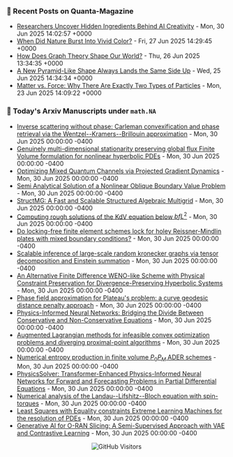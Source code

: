### 📝 Recent Posts on Quanta-Magazine
<!-- quanta starts -->
* <a href="https://www.quantamagazine.org/researchers-uncover-hidden-ingredients-behind-ai-creativity-20250630/">Researchers Uncover Hidden Ingredients Behind AI Creativity</a> - Mon, 30 Jun 2025 14:02:57 +0000
* <a href="https://www.quantamagazine.org/when-did-nature-burst-into-vivid-color-20250627/">When Did Nature Burst Into Vivid Color?</a> - Fri, 27 Jun 2025 14:29:45 +0000
* <a href="https://www.quantamagazine.org/how-does-graph-theory-shape-our-world-20250626/">How Does Graph Theory Shape Our World?</a> - Thu, 26 Jun 2025 13:34:35 +0000
* <a href="https://www.quantamagazine.org/a-new-pyramid-like-shape-always-lands-the-same-side-up-20250625/">A New Pyramid-Like Shape Always Lands the Same Side Up</a> - Wed, 25 Jun 2025 14:34:34 +0000
* <a href="https://www.quantamagazine.org/matter-vs-force-why-there-are-exactly-two-types-of-particles-20250623/">Matter vs. Force: Why There Are Exactly Two Types of Particles</a> - Mon, 23 Jun 2025 14:09:22 +0000
<!-- quanta ends -->


### 📝 Today's Arxiv Manuscripts under ``math.NA``
<!-- arxiv-math-na starts -->
* <a href="https://arxiv.org/abs/2506.21699">Inverse scattering without phase: Carleman convexification and phase retrieval via the Wentzel--Kramers--Brillouin approximation</a> - Mon, 30 Jun 2025 00:00:00 -0400
* <a href="https://arxiv.org/abs/2506.21700">Genuinely multi-dimensional stationarity preserving global flux Finite Volume formulation for nonlinear hyperbolic PDEs</a> - Mon, 30 Jun 2025 00:00:00 -0400
* <a href="https://arxiv.org/abs/2506.21830">Optimizing Mixed Quantum Channels via Projected Gradient Dynamics</a> - Mon, 30 Jun 2025 00:00:00 -0400
* <a href="https://arxiv.org/abs/2506.21888">Semi Analytical Solution of a Nonlinear Oblique Boundary Value Problem</a> - Mon, 30 Jun 2025 00:00:00 -0400
* <a href="https://arxiv.org/abs/2506.21932">StructMG: A Fast and Scalable Structured Algebraic Multigrid</a> - Mon, 30 Jun 2025 00:00:00 -0400
* <a href="https://arxiv.org/abs/2506.21969">Computing rough solutions of the KdV equation below ${bf L^2}$</a> - Mon, 30 Jun 2025 00:00:00 -0400
* <a href="https://arxiv.org/abs/2506.21999">Do locking-free finite element schemes lock for holey Reissner-Mindlin plates with mixed boundary conditions?</a> - Mon, 30 Jun 2025 00:00:00 -0400
* <a href="https://arxiv.org/abs/2506.22292">Scalable inference of large-scale random kronecker graphs via tensor decomposition and Einstein summation</a> - Mon, 30 Jun 2025 00:00:00 -0400
* <a href="https://arxiv.org/abs/2506.22312">An Alternative Finite Difference WENO-like Scheme with Physical Constraint Preservation for Divergence-Preserving Hyperbolic Systems</a> - Mon, 30 Jun 2025 00:00:00 -0400
* <a href="https://arxiv.org/abs/2506.22273">Phase field approximation for Plateau's problem: a curve geodesic distance penalty approach</a> - Mon, 30 Jun 2025 00:00:00 -0400
* <a href="https://arxiv.org/abs/2506.22413">Physics-Informed Neural Networks: Bridging the Divide Between Conservative and Non-Conservative Equations</a> - Mon, 30 Jun 2025 00:00:00 -0400
* <a href="https://arxiv.org/abs/2506.22428">Augmented Lagrangian methods for infeasible convex optimization problems and diverging proximal-point algorithms</a> - Mon, 30 Jun 2025 00:00:00 -0400
* <a href="https://arxiv.org/abs/2501.05872">Numerical entropy production in finite volume $P_0P_M$ ADER schemes</a> - Mon, 30 Jun 2025 00:00:00 -0400
* <a href="https://arxiv.org/abs/2502.19290">PhysicsSolver: Transformer-Enhanced Physics-Informed Neural Networks for Forward and Forecasting Problems in Partial Differential Equations</a> - Mon, 30 Jun 2025 00:00:00 -0400
* <a href="https://arxiv.org/abs/2502.20098">Numerical analysis of the Landau--Lifshitz--Bloch equation with spin-torques</a> - Mon, 30 Jun 2025 00:00:00 -0400
* <a href="https://arxiv.org/abs/2503.19185">Least Squares with Equality constraints Extreme Learning Machines for the resolution of PDEs</a> - Mon, 30 Jun 2025 00:00:00 -0400
* <a href="https://arxiv.org/abs/2401.08861">Generative AI for O-RAN Slicing: A Semi-Supervised Approach with VAE and Contrastive Learning</a> - Mon, 30 Jun 2025 00:00:00 -0400
<!-- arxiv-math-na ends -->

<div align="center">
  
![GitHub Visitors](https://api.visitorbadge.io/api/visitors?path=https%3A%2F%2Fgithub.com%2Flowrank&label=profile%20views&labelColor=%231e1e2e&countColor=%23cba6f7)



</div>
